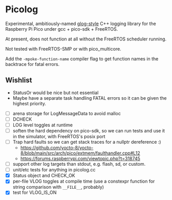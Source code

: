 # Picolog

Experimental, ambitiously-named [glog-style](https://github.com/google/glog) C++ logging library for the Raspberry Pi Pico under gcc + pico-sdk + FreeRTOS.

At present, does not function at all without the FreeRTOS scheduler running.

Not tested with FreeRTOS-SMP or with pico_multicore.

Add the `-mpoke-function-name` compiler flag to get function names in the backtrace for fatal errors.

## Wishlist

- StatusOr would be nice but not essential
- Maybe have a separate task handling FATAL errors so it can be given the highest priority.
- [ ] arena storage for LogMessageData to avoid malloc
- [ ] DCHECK
- [ ] LOG level toggles at runtime
- [ ] soften the hard dependency on pico-sdk, so we can run tests and use it in the simulator, with FreeRTOS's posix port
- [ ] Trap hard faults so we can get stack traces for a nullptr dereference :)
  - https://github.com/yocto-8/yocto-8/blob/main/src/arch/pico/extmem/faulthandler.cpp#L12
  - https://forums.raspberrypi.com/viewtopic.php?t=318745
- [ ] support other log targets than stdout, e.g. flash, sd, or custom.
- [ ] unit/etc tests for anything in picolog.cc
- [x] Status object and CHECK_OK
- [x] per-file VLOG toggles at compile time (use a constexpr function for string comparison with `__FILE__`, probably)
- [x] test for VLOG_IS_ON
